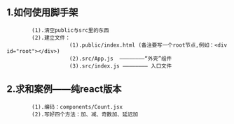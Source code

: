 ## 1.如何使用脚手架
			(1).清空public与src里的东西
			(2).建立文件：
						(1).public/index.html (备注要写一个root节点,例如：<div id="root"></div>)
						(2).src/App.js  ————————“外壳”组件
						(3).src/index.js ———————— 入口文件
						
## 2.求和案例——纯react版本
			(1).编码：components/Count.jsx
			(2).写好四个方法：加、减、奇数加、延迟加